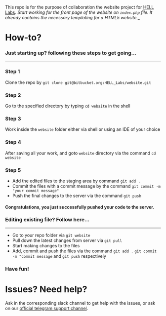 This repo is for the purpose of collaboration the website project for [HELL Labs](http://helllabs.in).
  _Start working for the front page of the website on `index.php` file. It already contains the necessary templating for a HTML5 website.__

# How-to?
### Just starting up? following these steps to get going...
---
### Step 1
Clone the repo by `git clone git@bitbucket.org:HELL_Labs/website.git`
### Step 2
Go to the specified directory by typing `cd website` in the shell
### Step 3
Work inside the `website` folder either via shell or using an IDE of your choice
### Step 4
After saving all your work, and goto `website` directory via the command `cd website`
### Step 5
- Add the edited files to the staging area by command `git add .`
- Commit the files with a commit message by the command `git commit -m "your commit message"`
- Push the final changes to the server via the command `git push`

#### Congratulations, you just successfully pushed your code to the server.
### Editing existing file? Follow here...
---
- Go to your repo folder via `git website`
- Pull down the latest changes from server via `git pull`
- Start making changes to the files
- Add, commit and push the files via the command `git add .` `git commit -m "commit message` and `git push` respectively

### Have fun!


# Issues? Need help?
Ask in the corresponding slack channel to get help with the issues, or ask on our [official telegram support channel](https://t.me/joinchat/AAAAAAgrKwEnLHj_favrEA).